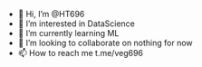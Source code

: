 - 👋 Hi, I’m @HT696
- 👀 I’m interested in DataScience
- 🌱 I’m currently learning ML
- 💞️ I’m looking to collaborate on nothing for now
- 📫 How to reach me t.me/veg696 

<!---
HT696/HT696 is a ✨ special ✨ repository because its `README.md` (this file) appears on your GitHub profile.
You can click the Preview link to take a look at your changes.
--->
